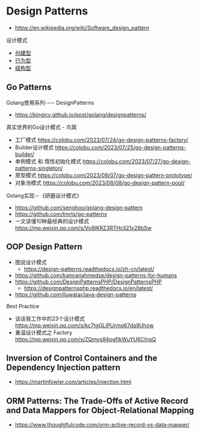 # Design Patterns
- https://en.wikipedia.org/wiki/Software_design_pattern

设计模式
- [创建型](creational/)
- [行为型](behavioral/)
- [结构型](structural/)


## Go Patterns
Golang使用系列---- DesignPatterns
- https://kingjcy.github.io/post/golang/designpatterns/

真实世界的Go设计模式 - 鸟窝
- 工厂模式 https://colobu.com/2023/07/24/go-design-patterns-factory/
- Builder设计模式 https://colobu.com/2023/07/25/go-design-patterns-builder/
- 单例模式 和 惰性初始化模式 https://colobu.com/2023/07/27/go-design-patterns-singleton/
- 原型模式 https://colobu.com/2023/08/07/go-design-pattern-prototype/
- 对象池模式 https://colobu.com/2023/08/08/go-design-pattern-pool/

Golang实现－《研磨设计模式》
- https://github.com/senghoo/golang-design-pattern
- https://github.com/tmrts/go-patterns
- 一文读懂10种最经典的设计模式 https://mp.weixin.qq.com/s/Vo8IKRZ3RTHclI21x28bSw


## OOP Design Pattern
- 图说设计模式
  - https://design-patterns.readthedocs.io/zh-cn/latest/
- https://github.com/kamranahmedse/design-patterns-for-humans
- https://github.com/DesignPatternsPHP/DesignPatternsPHP
  - https://designpatternsphp.readthedocs.io/en/latest/
- https://github.com/iluwatar/java-design-patterns

Best Practice
- 谈谈我工作中的23个设计模式 https://mp.weixin.qq.com/s/kc7tgGLiPUrmq67da9Uhow
- 重温设计模式之 Factory https://mp.weixin.qq.com/s/ZQmys84pgfIkWuYU6ClngQ


## Inversion of Control Containers and the Dependency Injection pattern
- https://martinfowler.com/articles/injection.html


## ORM Patterns: The Trade-Offs of Active Record and Data Mappers for Object-Relational Mapping
- https://www.thoughtfulcode.com/orm-active-record-vs-data-mapper/
